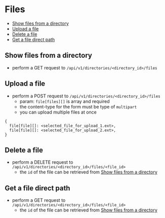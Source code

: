 # Files

- [Show files from a directory](#show-files-from-a-directory)
- [Upload a file](#upload-a-file)
- [Delete a file](#delete-a-file)
- [Get a file direct path](#get-a-file-direct-path)

## Show files from a directory

- perform a GET request to `/api/v1/directories/<directory_id>/files`

## Upload a file

- perform a POST request to `/api/v1/directories/<directory_id>/files`
  - param: `file[files][]` is array and required
  - the content-type for the form must be type of `multipart`
  - you can upload multiple files at once

```
{
  file[file][]: <selected_file_for_upload_1.ext>,
  file[file][]: <selected_file_for_upload_2.ext>,
}
```

## Delete a file

- perform a DELETE request to `/api/v1/directories/<directory_id>/files/<file_id>`
  - the `id` of the file can be retrieved from [Show files from a directory](#show-files-from-a-directory)

## Get a file direct path

- perform a GET request to `/api/v1/directories/<directory_id>/files/<file_id>`
  - the `id` of the file can be retrieved from [Show files from a directory](#show-files-from-a-directory)

